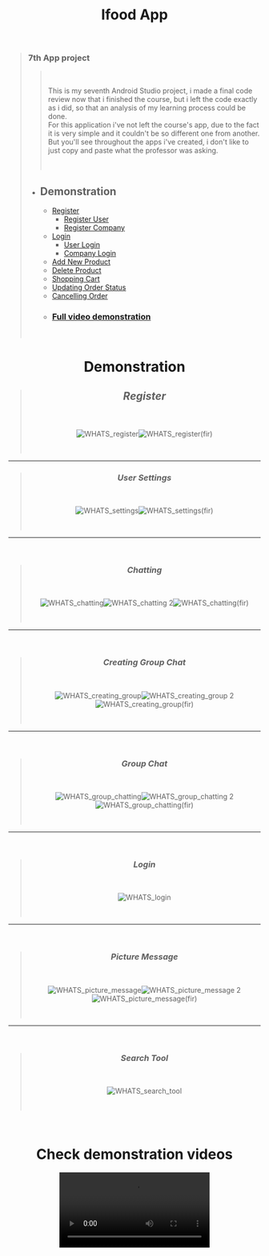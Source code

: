 # <div align="center"> Ifood App </div>
<br />
  
> ### 7th App project
> 
>> <br />
>> 
>> This is my seventh Android Studio project, i made a final code review now that i finished the course, but i left the code exactly as i did, so that an analysis of my learning process could be done. <br> For this application i've not left the course's app, due to the fact it is very simple and it couldn't be so different one from another. But you'll see throughout the apps i've created, i don't like to just copy and paste what the professor was asking.  
>> 
>> <br />
> 
> - ## Demonstration 
>   - [Register]()
>       - [Register User]()
>       - [Register Company]()
>   - [Login]()
>       - [User Login]()
>       - [Company Login]()
>   - [Add New Product]()
>   - [Delete Product]()
>   - [Shopping Cart]()
>   - [Updating Order Status]()
>   - [Cancelling Order]()
>   - ### [Full video demonstration]()
>   
>   <br>

 <div align="center"> 
  
  # Demonstration
  > ## <div align="center"> *Register* </div> 
  > ### 
  > <br> 
  >
  > ![WHATS_register](https://user-images.githubusercontent.com/63316622/136083927-dcbaa2e6-b5cc-46f1-a2d4-ada9b98f066d.gif)![WHATS_register(fir)](https://user-images.githubusercontent.com/63316622/136080066-1fe83993-2b74-44a9-891b-de83d7d19bec.gif)
  >
  > <br>
  
  ----------------------------------
  
  
  > ### <div align="center"> *User Settings* </div> 
  > <br> 
  >
  > ![WHATS_settings](https://user-images.githubusercontent.com/63316622/136084023-91951ffa-b662-4106-84cd-dfa18c8894e0.gif)![WHATS_settings(fir)](https://user-images.githubusercontent.com/63316622/136080123-0a5f3b3b-6473-4acc-bc73-023425d6a192.gif)
  >
  > <br>
  
  --------------------------------
  
  <br />
  
  > ### <div align="center"> *Chatting* </div> 
  > <br> 
  >
  > ![WHATS_chatting](https://user-images.githubusercontent.com/63316622/136084098-62733bbc-5cd7-49b3-9fc9-b799eadc2122.gif)![WHATS_chatting 2](https://user-images.githubusercontent.com/63316622/136084114-d556911d-77d3-4e76-832a-9db20eeb7a7b.gif)![WHATS_chatting(fir)](https://user-images.githubusercontent.com/63316622/136080176-550cf0ef-05d6-44bf-8b9e-f24c8c2ef0d3.gif)
  >
  > <br>
  ---------------------------------
  <br />
  
  > ### <div align="center"> *Creating Group Chat* </div> 
  > <br> 
  >
  > ![WHATS_creating_group](https://user-images.githubusercontent.com/63316622/136084185-0585a6bf-5e2b-49d9-8d07-f62ebbaaf2e3.gif)![WHATS_creating_group 2](https://user-images.githubusercontent.com/63316622/136084226-4014a83b-0bb4-47ff-8f65-a7266cd053c3.gif)![WHATS_creating_group(fir)](https://user-images.githubusercontent.com/63316622/136080420-5d4190d6-f7a7-46d5-99af-6be7981fde02.gif)
  >
  > <br>
  ---------------------------------
  <br />

  > ### <div align="center"> *Group Chat* </div> 
  > <br> 
  >
  > ![WHATS_group_chatting](https://user-images.githubusercontent.com/63316622/136084338-a90f6a46-ea09-4ac1-ae4d-ac4073d9359e.gif)![WHATS_group_chatting 2](https://user-images.githubusercontent.com/63316622/136084326-ea7014b5-6d11-4b16-94b3-c620e2d9a149.gif)![WHATS_group_chatting(fir)](https://user-images.githubusercontent.com/63316622/136080492-9eb23007-ff8e-4a7b-be48-b7b2effeb860.gif)
  >
  > <br>
  ---------------------------------
  <br />

  > ### <div align="center"> *Login* </div> 
  > <br> 
  >
  > ![WHATS_login](https://user-images.githubusercontent.com/63316622/136084460-e92140c7-e7c3-40de-a3ad-e8e2c8e7a171.gif)
  >
  >  <br>
  ---------------------------------
  <br />

  > ### <div align="center"> *Picture Message* </div> 
  > <br> 
  >
  > ![WHATS_picture_message](https://user-images.githubusercontent.com/63316622/136084521-a8eb308b-b72c-4895-9127-647dec977a28.gif)![WHATS_picture_message 2](https://user-images.githubusercontent.com/63316622/136084540-9d7f8a5b-c225-49ff-b9c0-fbb349ac051d.gif)![WHATS_picture_message(fir)](https://user-images.githubusercontent.com/63316622/136080602-843df08c-7ae0-4ea0-ba85-5d92eb3839ed.gif)
  >
  >  <br>
  ---------------------------------
  <br />

  > ### <div align="center"> *Search Tool* </div> 
  > <br> 
  >
  > ![WHATS_search_tool](https://user-images.githubusercontent.com/63316622/136084487-119290d3-7d63-47d7-a442-2d3167a8c9a4.gif)
  >
  >  <br>

</div>

<br />

<div  align="center">
  
# Check demonstration videos
  
  <video src="https://user-images.githubusercontent.com/63316622/136107328-29f9c3de-ed0b-4985-a1bf-fb02fb59908c.mp4">
  
  

</div>
